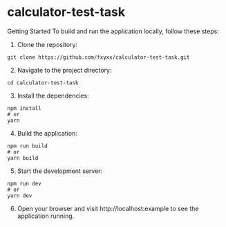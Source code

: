# calculator-test-task
Getting Started
To build and run the application locally, follow these steps:

1. Clone the repository:
```
git clone https://github.com/fxyxx/calculator-test-task.git
```
2. Navigate to the project directory:
```
cd calculator-test-task
```
3. Install the dependencies:
```
npm install
# or
yarn

```
4. Build the application:
```
npm run build
# or
yarn build

```
5. Start the development server:
```
npm run dev
# or
yarn dev

```
6. Open your browser and visit http://localhost:example to see the application running.
